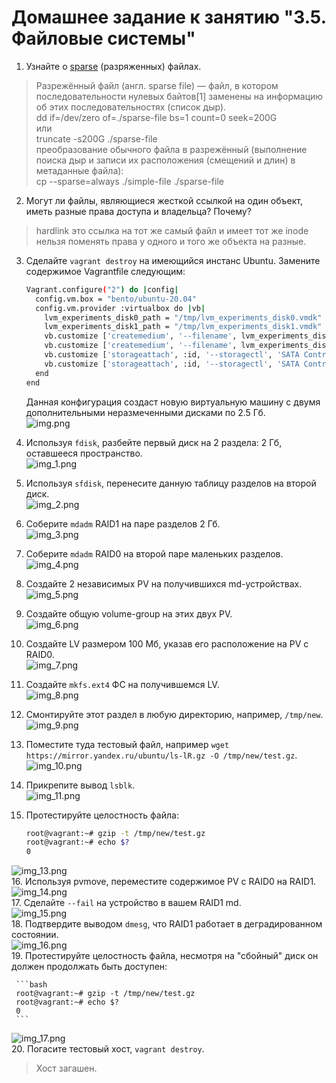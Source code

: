 # Домашнее задание к занятию "3.5. Файловые системы"

1. Узнайте о [sparse](https://ru.wikipedia.org/wiki/%D0%A0%D0%B0%D0%B7%D1%80%D0%B5%D0%B6%D1%91%D0%BD%D0%BD%D1%8B%D0%B9_%D1%84%D0%B0%D0%B9%D0%BB) (разряженных) файлах.  
>Разрежённый файл (англ. sparse file) — файл, в котором последовательности нулевых байтов[1] заменены на информацию об этих последовательностях (список дыр).  
dd if=/dev/zero of=./sparse-file bs=1 count=0 seek=200G  
или  
truncate -s200G ./sparse-file  
преобразование обычного файла в разрежённый (выполнение поиска дыр и записи их расположения (смещений и длин) в метаданные файла):  
cp --sparse=always ./simple-file ./sparse-file  

2. Могут ли файлы, являющиеся жесткой ссылкой на один объект, иметь разные права доступа и владельца? Почему?  
>hardlink это ссылка на тот же самый файл и имеет тот же inode нельзя поменять права у одного и того же объекта на разные.

3. Сделайте `vagrant destroy` на имеющийся инстанс Ubuntu. Замените содержимое Vagrantfile следующим:

    ```bash
    Vagrant.configure("2") do |config|
      config.vm.box = "bento/ubuntu-20.04"
      config.vm.provider :virtualbox do |vb|
        lvm_experiments_disk0_path = "/tmp/lvm_experiments_disk0.vmdk"
        lvm_experiments_disk1_path = "/tmp/lvm_experiments_disk1.vmdk"
        vb.customize ['createmedium', '--filename', lvm_experiments_disk0_path, '--size', 2560]
        vb.customize ['createmedium', '--filename', lvm_experiments_disk1_path, '--size', 2560]
        vb.customize ['storageattach', :id, '--storagectl', 'SATA Controller', '--port', 1, '--device', 0, '--type', 'hdd', '--medium', lvm_experiments_disk0_path]
        vb.customize ['storageattach', :id, '--storagectl', 'SATA Controller', '--port', 2, '--device', 0, '--type', 'hdd', '--medium', lvm_experiments_disk1_path]
      end
    end
    ```

    Данная конфигурация создаст новую виртуальную машину с двумя дополнительными неразмеченными дисками по 2.5 Гб.    
![img.png](img.png)  

4. Используя `fdisk`, разбейте первый диск на 2 раздела: 2 Гб, оставшееся пространство.  
![img_1.png](img_1.png)  
5. Используя `sfdisk`, перенесите данную таблицу разделов на второй диск.  
![img_2.png](img_2.png)  
6. Соберите `mdadm` RAID1 на паре разделов 2 Гб.   
![img_3.png](img_3.png)  
7. Соберите `mdadm` RAID0 на второй паре маленьких разделов.   
![img_4.png](img_4.png)  
8. Создайте 2 независимых PV на получившихся md-устройствах.    
![img_5.png](img_5.png)  
9. Создайте общую volume-group на этих двух PV.  
![img_6.png](img_6.png)  
10. Создайте LV размером 100 Мб, указав его расположение на PV с RAID0.  
![img_7.png](img_7.png)  
11. Создайте `mkfs.ext4` ФС на получившемся LV.  
![img_8.png](img_8.png)  
12. Смонтируйте этот раздел в любую директорию, например, `/tmp/new`.  
![img_9.png](img_9.png)  
13. Поместите туда тестовый файл, например `wget https://mirror.yandex.ru/ubuntu/ls-lR.gz -O /tmp/new/test.gz`.  
![img_10.png](img_10.png)  
14. Прикрепите вывод `lsblk`.  
![img_11.png](img_11.png)  
15. Протестируйте целостность файла:  

     ```bash
     root@vagrant:~# gzip -t /tmp/new/test.gz
     root@vagrant:~# echo $?
     0
     ```
![img_13.png](img_13.png)  
16. Используя pvmove, переместите содержимое PV с RAID0 на RAID1.  
![img_14.png](img_14.png)  
17. Сделайте `--fail` на устройство в вашем RAID1 md.  
![img_15.png](img_15.png)  
18. Подтвердите выводом `dmesg`, что RAID1 работает в деградированном состоянии.  
![img_16.png](img_16.png)  
19. Протестируйте целостность файла, несмотря на "сбойный" диск он должен продолжать быть доступен:  

     ```bash
     root@vagrant:~# gzip -t /tmp/new/test.gz
     root@vagrant:~# echo $?
     0
     ```
![img_17.png](img_17.png)  
20. Погасите тестовый хост, `vagrant destroy`.  
>Хост загашен.
 